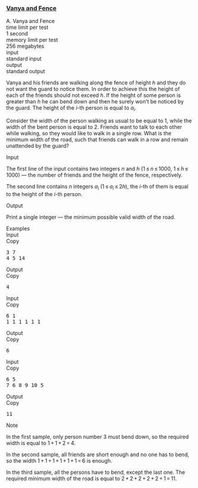 <h3><a href="https://codeforces.com/contest/677/problem/A" target="_blank" rel="noopener noreferrer">Vanya and Fence</a></h3>

<div class="header"><div class="title">A. Vanya and Fence</div><div class="time-limit"><div class="property-title">time limit per test</div>1 second</div><div class="memory-limit"><div class="property-title">memory limit per test</div>256 megabytes</div><div class="input-file input-standard"><div class="property-title">input</div>standard input</div><div class="output-file output-standard"><div class="property-title">output</div>standard output</div></div><div><p>Vanya and his friends are walking along the fence of height <span class="tex-span"><i>h</i></span> and they do not want the guard to notice them. In order to achieve this the height of each of the friends should not exceed <span class="tex-span"><i>h</i></span>. If the height of some person is greater than <span class="tex-span"><i>h</i></span> he can bend down and then he surely won't be noticed by the guard. The height of the <span class="tex-span"><i>i</i></span>-th person is equal to <span class="tex-span"><i>a</i><sub class="lower-index"><i>i</i></sub></span>.</p><p>Consider the width of the person walking as usual to be equal to <span class="tex-span">1</span>, while the width of the bent person is equal to <span class="tex-span">2</span>. Friends want to talk to each other while walking, so they would like to walk in a single row. What is the minimum width of the road, such that friends can walk in a row and remain unattended by the guard?</p></div><div class="input-specification"><div class="section-title">Input</div><p>The first line of the input contains two integers <span class="tex-span"><i>n</i></span> and <span class="tex-span"><i>h</i></span> (<span class="tex-span">1 ≤ <i>n</i> ≤ 1000</span>, <span class="tex-span">1 ≤ <i>h</i> ≤ 1000</span>) — the number of friends and the height of the fence, respectively.</p><p>The second line contains <span class="tex-span"><i>n</i></span> integers <span class="tex-span"><i>a</i><sub class="lower-index"><i>i</i></sub></span> (<span class="tex-span">1 ≤ <i>a</i><sub class="lower-index"><i>i</i></sub> ≤ 2<i>h</i></span>), the <span class="tex-span"><i>i</i></span>-th of them is equal to the height of the <span class="tex-span"><i>i</i></span>-th person.</p></div><div class="output-specification"><div class="section-title">Output</div><p>Print a single integer — the minimum possible valid width of the road.</p></div><div class="sample-tests"><div class="section-title">Examples</div><div class="sample-test"><div class="input"><div class="title">Input<div title="Copy" data-clipboard-target="#id005298676496725396" id="id0019148874851899234" class="input-output-copier">Copy</div></div><pre id="id005298676496725396">3 7<br>4 5 14<br></pre></div><div class="output"><div class="title">Output<div title="Copy" data-clipboard-target="#id0033583056639090925" id="id00563825602023772" class="input-output-copier">Copy</div></div><pre id="id0033583056639090925">4<br></pre></div><div class="input"><div class="title">Input<div title="Copy" data-clipboard-target="#id006408220984206576" id="id009310633959248988" class="input-output-copier">Copy</div></div><pre id="id006408220984206576">6 1<br>1 1 1 1 1 1<br></pre></div><div class="output"><div class="title">Output<div title="Copy" data-clipboard-target="#id0043250407508175337" id="id00579169998248302" class="input-output-copier">Copy</div></div><pre id="id0043250407508175337">6<br></pre></div><div class="input"><div class="title">Input<div title="Copy" data-clipboard-target="#id0008202206250998423" id="id00111025644858192" class="input-output-copier">Copy</div></div><pre id="id0008202206250998423">6 5<br>7 6 8 9 10 5<br></pre></div><div class="output"><div class="title">Output<div title="Copy" data-clipboard-target="#id008352683620895012" id="id001629514545479911" class="input-output-copier">Copy</div></div><pre id="id008352683620895012">11<br></pre></div></div></div><div class="note"><div class="section-title">Note</div><p>In the first sample, only person number <span class="tex-span">3</span> must bend down, so the required width is equal to <span class="tex-span">1 + 1 + 2 = 4</span>.</p><p>In the second sample, all friends are short enough and no one has to bend, so the width <span class="tex-span">1 + 1 + 1 + 1 + 1 + 1 = 6</span> is enough.</p><p>In the third sample, all the persons have to bend, except the last one. The required minimum width of the road is equal to <span class="tex-span">2 + 2 + 2 + 2 + 2 + 1 = 11</span>.</p></div>